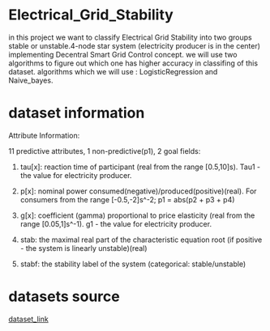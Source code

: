 # Electrical_Grid_Stability
in this project we want to classify Electrical Grid Stability into two groups stable or unstable.4-node star system (electricity producer is in the center) implementing Decentral Smart Grid Control concept. we will use two algorithms to figure out which one has higher accuracy in classifing of this dataset. algorithms which we will use : LogisticRegression and Naive_bayes.

# dataset information

Attribute Information:

11 predictive attributes, 1 non-predictive(p1), 2 goal fields:
1. tau[x]: reaction time of participant (real from the range [0.5,10]s). Tau1 - the value for electricity producer.

2. p[x]: nominal power consumed(negative)/produced(positive)(real). For consumers from the range [-0.5,-2]s^-2; p1 = abs(p2 + p3 + p4)

3. g[x]: coefficient (gamma) proportional to price elasticity (real from the range [0.05,1]s^-1). g1 - the value for electricity producer.

4. stab: the maximal real part of the characteristic equation root (if positive - the system is linearly unstable)(real)

5. stabf: the stability label of the system (categorical: stable/unstable)


# datasets source
[dataset_link](https://archive.ics.uci.edu/ml/datasets/Electrical+Grid+Stability+Simulated+Data+)